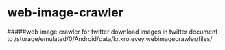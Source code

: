 # web-image-crawler
#####web image crawler for twitter
download images in twitter document to /storage/emulated/0/Android/data/kr.kro.evey.webimagecrawler/files/

